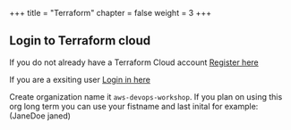 +++
title = "Terraform"
chapter = false
weight = 3
+++

## Login to Terraform cloud

If you do not already have a Terraform Cloud account [Register here](https://app.terraform.io/signup/account)

If you are a exsiting user [Login in here](https://app.terraform.io/)

Create organization name it `aws-devops-workshop`.  If you plan on using this org long term you can use your fistname and last inital for example: (JaneDoe janed)




